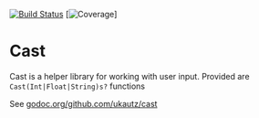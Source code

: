 [![Build Status](https://travis-ci.org/ukautz/cast.svg?branch=master)](https://travis-ci.org/ukautz/cast)
[![Coverage](http://gocover.io/_badge/github.com/ukautz/cast)]

Cast
====

Cast is a helper library for working with user input. Provided are `Cast(Int|Float|String)s?` functions

See [godoc.org/github.com/ukautz/cast](https://godoc.org/github.com/ukautz/cast) 